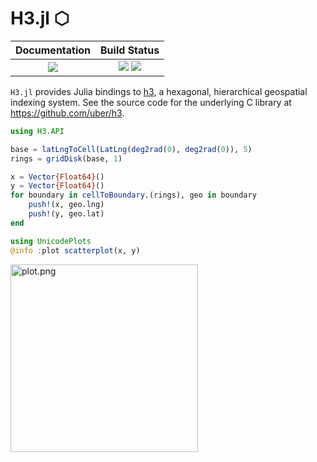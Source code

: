# H3.jl ⬡

|  **Documentation**                        |  **Build Status**                                                  |
|:-----------------------------------------:|:------------------------------------------------------------------:|
|  [![][docs-latest-img]][docs-latest-url]  |  [![][actions-img]][actions-url]  [![][codecov-img]][codecov-url]  |

`H3.jl` provides Julia bindings to [h3](https://github.com/uber/h3), a hexagonal, hierarchical geospatial indexing system.  See the source code for the underlying C library at https://github.com/uber/h3.

```julia
using H3.API

base = latLngToCell(LatLng(deg2rad(0), deg2rad(0)), 5)
rings = gridDisk(base, 1)

x = Vector{Float64}()
y = Vector{Float64}()
for boundary in cellToBoundary.(rings), geo in boundary
    push!(x, geo.lng)
    push!(y, geo.lat)
end

using UnicodePlots
@info :plot scatterplot(x, y)
```
<img src="https://wookay.github.io/docs/H3.jl/assets/h3/plot.png" width="300px" alt="plot.png" />


[docs-latest-img]: https://img.shields.io/badge/docs-latest-blue.svg
[docs-latest-url]: https://wookay.github.io/docs/H3.jl/

[actions-img]: https://github.com/wookay/H3.jl/workflows/CI/badge.svg
[actions-url]: https://github.com/wookay/H3.jl/actions

[codecov-img]: https://codecov.io/gh/wookay/H3.jl/branch/master/graph/badge.svg
[codecov-url]: https://codecov.io/gh/wookay/H3.jl/branch/master
